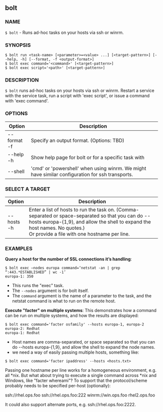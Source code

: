 ## bolt

### NAME
`$ bolt` - Runs ad-hoc tasks on your hosts via ssh or winrm.

### SYNOPSIS
~~~
$ bolt run <task-name> [<parameter>=<value> ...] [<target-pattern>] [--help, -h] [--format, -f <output-format>]
$ bolt exec command='<command>' [<target-pattern>]
$ bolt exec script='<path>' [<target-pattern>]
~~~

### DESCRIPTION
`$ bolt` runs ad-hoc tasks on your hosts via ssh or winrm. Restart a service with the service task, run a script with 'exec script', or issue a command with 'exec command'.   

### OPTIONS

Option | Description
----------------------------- | --------------------------
--format <br>-f | Specify an output format. (Options: TBD)
--help <br>-h  | Show help page for bolt or for a specific task with <task-name>
--shell | 'cmd' or 'powershell' when using winrm. We might have similar configuration for ssh transports.

### SELECT A TARGET

Option | Description
----------------------------- | --------------------------
--hosts <br>-h | Enter a list of hosts to run the task on. (Comma-separated or space-separated so that you can do --hosts europa-{1,9}, and allow the shell to expand the host names. No quotes.) <br> Or provide a file with one hostname per line.



### EXAMPLES

**Query a host for the number of SSL connections it’s handling**:
~~~
$ bolt exec —nodes europa command=‘netstat -an | grep “:443.*ESTABLISHED” | wc -1’
europa-1: 350

~~~
- This runs the "exec" task. 
- The `--nodes` argument is for bolt itself. 
- The `command` argument is the name of a parameter to the task, and the netstat command is what to run on the remote host.




**Execute "facter" on multiple systems**:
This demonstrates how a command can be run on multiple systems, and how the results are displayed:
~~~
$ bolt exec command='facter osfamily' --hosts europa-1, europa-2
europa-2: Redhat
europa-1: Redhat

~~~
- Host names are comma-separated, or space separated so that you can do --hosts europa-{1,9}, and allow the shell to expand the node names. 
- we need a way of easily passing multiple hosts, something like:
~~~
$ bolt exec command='facter ipaddress' --hosts <hosts.txt>
~~~
Passing one hostname per line works for a homogeneous environment, e.g. all *nix. But what about trying to execute a single command across *nix and Windows, like "facter whereami"? To support that the protocol/scheme probably needs to be specified per-host (optionally):

ssh://rhel.ops.foo
ssh://rhel.ops.foo:222
winrm://win.ops.foo
rhel2.ops.foo

It could also support alternate ports, e.g. ssh://rhel.ops.foo:2222.

